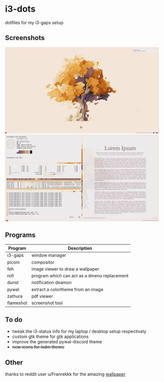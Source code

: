 # i3-dots
dotfiles for my i3-gaps setup

## Screenshots

![Empty desktop](https://raw.githubusercontent.com/soerengh/i3-dots/main/screenshots/desktop.png)
![terminal programs](https://raw.githubusercontent.com/soerengh/i3-dots/main/screenshots/tiling.png)

## Programs

| Program | Description |
| ------- | ----------- |
| i3-gaps | window manager |
| picom | compositor |
| feh | image viewer to draw a wallpaper |
| rofi | program which can act as a dmenu replacement |
| dunst | notification deamon |
| pywal | extract a colortheme from an image |
| zathura | pdf viewer |
| flameshot | screenshot tool |

## To do

- tweak the i3-status info for my laptop / desktop setup respectively
- custom gtk theme for gtk applications
- improve the generated pywal-discord theme
- ~~new icons for lxdm theme~~

## Other

thanks to reddit user u/Franrekkk for the amazing [wallpaper](https://www.reddit.com/r/PixelArt/comments/lkaiqf/another_watercolour_pixelart_tree/)
